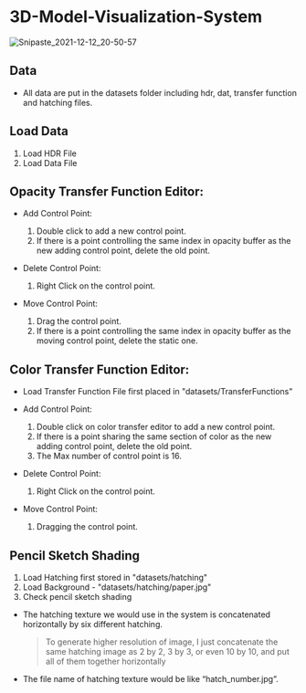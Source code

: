 # 3D-Model-Visualization-System


![Snipaste_2021-12-12_20-50-57](https://user-images.githubusercontent.com/96031665/145754321-ee2d6d1f-3ccd-4ca1-896b-0d1f1f1f087f.png)

## Data
- All data are put in the datasets folder including hdr, dat, transfer function and hatching files.




## Load Data
1. Load HDR File
2. Load Data File




## Opacity Transfer Function Editor:
- Add Control Point:
    1. Double click to add a new control point.
    2. If there is a point controlling the same index in opacity buffer as the new adding control point, delete the old point.

  

- Delete Control Point:
    1. Right Click on the control point.

  

- Move Control Point:
    1. Drag the control point.
    2. If there is a point controlling the same index in opacity buffer as the moving control point, delete the static one.

  

## Color Transfer Function Editor:      
- Load Transfer Function File first placed in "datasets/TransferFunctions"

- Add Control Point:
    1. Double click on color transfer editor to add a new control point.
    2. If there is a point sharing the same section of color as the new adding control point, delete the old point.
    3. The Max number of control point is 16.

  

- Delete Control Point:
    1. Right Click on the control point.

  

- Move Control Point:
    1. Dragging the control point.



## Pencil Sketch Shading
1. Load Hatching first stored in "datasets/hatching"
2. Load Background - "datasets/hatching/paper.jpg"
3. Check pencil sketch shading

- The hatching texture we would use in the system is concatenated horizontally by  six different hatching.

   > To generate higher resolution of image, I  just concatenate the same hatching image as 2 by 2, 3 by 3, or even 10 by 10, and put  all of them together horizontally

- The file name of hatching texture would be like “hatch_number.jpg”.

